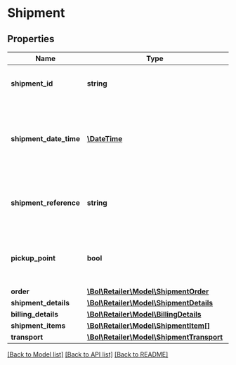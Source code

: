 # Shipment

## Properties
Name | Type | Description | Notes
------------ | ------------- | ------------- | -------------
**shipment_id** | **string** | A unique identifier for this shipment. | 
**shipment_date_time** | [**\DateTime**](\DateTime.md) | The date and time in ISO 8601 format when the order item was shipped. | [optional] 
**shipment_reference** | **string** | Reference supplied by the user when this item was shipped. | 
**pickup_point** | **bool** | Indicates whether this order is shipped to a Pick Up Point. | [optional] 
**order** | [**\Bol\Retailer\Model\ShipmentOrder**](ShipmentOrder.md) |  | 
**shipment_details** | [**\Bol\Retailer\Model\ShipmentDetails**](ShipmentDetails.md) |  | [optional] 
**billing_details** | [**\Bol\Retailer\Model\BillingDetails**](BillingDetails.md) |  | [optional] 
**shipment_items** | [**\Bol\Retailer\Model\ShipmentItem[]**](ShipmentItem.md) |  | 
**transport** | [**\Bol\Retailer\Model\ShipmentTransport**](ShipmentTransport.md) |  | [optional] 

[[Back to Model list]](../../README.md#documentation-for-models) [[Back to API list]](../../README.md#documentation-for-api-endpoints) [[Back to README]](../../README.md)

